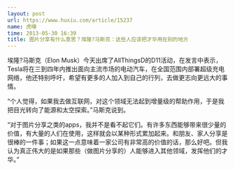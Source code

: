 ```yaml
---
layout: post
url: https://www.huxiu.com/article/15237
name: 虎嗅
time: 2013-05-30 16:39
title: 图片分享有什么意思？埃隆?马斯克：这些人应该把才华用在别的地方
---
```

埃隆?马斯克（Elon Musk）今天出席了AllThingsD的D11活动，在发言中表示，Tesla将在三到四年内推出面向主流市场的电动汽车，在全国范围内部署超级充电网络，他还特别呼吁，希望有更多的人加入到自己的行列，去做更志向更远大的事情。

“个人觉得，如果我去做互联网，对这个领域无法起到增量级的帮助作用，于是我把目光转向了能源和太空探索。”马斯克说到。

“对于图片分享之类的apps，我并不是看不起它们。有许多东西能够带来很少量的价值，有大量的人们在使用，这样就会以某种形式累加起来。和朋友、家人分享是很棒的一件事；如果这一点意味着一家公司有非常高的价值的话，那么好吧。但我认为真正伟大的是如果那些（做图片分享的）人能够进入其他领域，发挥他们的才华。”


